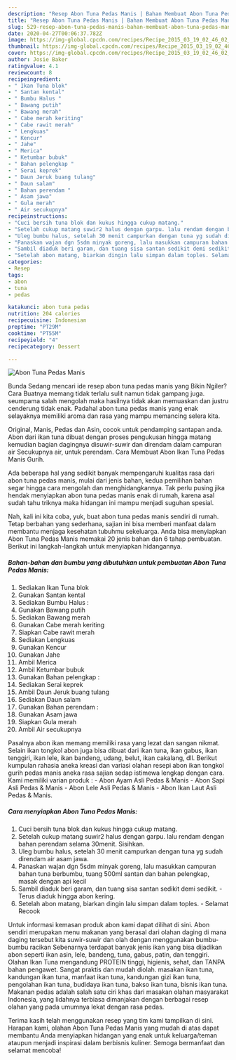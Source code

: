 ```yaml
---
description: "Resep Abon Tuna Pedas Manis | Bahan Membuat Abon Tuna Pedas Manis Yang Menggugah Selera"
title: "Resep Abon Tuna Pedas Manis | Bahan Membuat Abon Tuna Pedas Manis Yang Menggugah Selera"
slug: 529-resep-abon-tuna-pedas-manis-bahan-membuat-abon-tuna-pedas-manis-yang-menggugah-selera
date: 2020-04-27T00:06:37.782Z
image: https://img-global.cpcdn.com/recipes/Recipe_2015_03_19_02_46_02_283_9c7c4e34916dc3f16bd9/751x532cq70/abon-tuna-pedas-manis-foto-resep-utama.jpg
thumbnail: https://img-global.cpcdn.com/recipes/Recipe_2015_03_19_02_46_02_283_9c7c4e34916dc3f16bd9/751x532cq70/abon-tuna-pedas-manis-foto-resep-utama.jpg
cover: https://img-global.cpcdn.com/recipes/Recipe_2015_03_19_02_46_02_283_9c7c4e34916dc3f16bd9/751x532cq70/abon-tuna-pedas-manis-foto-resep-utama.jpg
author: Josie Baker
ratingvalue: 4.1
reviewcount: 8
recipeingredient:
- " Ikan Tuna blok"
- " Santan kental"
- " Bumbu Halus "
- " Bawang putih"
- " Bawang merah"
- " Cabe merah keriting"
- " Cabe rawit merah"
- " Lengkuas"
- " Kencur"
- " Jahe"
- " Merica"
- " Ketumbar bubuk"
- " Bahan pelengkap "
- " Serai keprek"
- " Daun Jeruk buang tulang"
- " Daun salam"
- " Bahan perendam "
- " Asam jawa"
- " Gula merah"
- " Air secukupnya"
recipeinstructions:
- "Cuci bersih tuna blok dan kukus hingga cukup matang."
- "Setelah cukup matang suwir2 halus dengan garpu. lalu rendam dengan bahan perendam selama 30menit. Sisihkan."
- "Uleg bumbu halus, setelah 30 menit campurkan dengan tuna yg sudah direndam air asam jawa."
- "Panaskan wajan dgn 5sdm minyak goreng, lalu masukkan campuran bahan tuna berbumbu, tuang 500ml santan dan bahan pelengkap,  masak dengan api kecil"
- "Sambil diaduk beri garam, dan tuang sisa santan sedikit demi sedikit. Terus diaduk hingga abon kering."
- "Setelah abon matang, biarkan dingin lalu simpan dalam toples. Selamat Recook"
categories:
- Resep
tags:
- abon
- tuna
- pedas

katakunci: abon tuna pedas 
nutrition: 204 calories
recipecuisine: Indonesian
preptime: "PT29M"
cooktime: "PT55M"
recipeyield: "4"
recipecategory: Dessert

---
```



![Abon Tuna Pedas Manis](https://img-global.cpcdn.com/recipes/Recipe_2015_03_19_02_46_02_283_9c7c4e34916dc3f16bd9/751x532cq70/abon-tuna-pedas-manis-foto-resep-utama.jpg)

Bunda Sedang mencari ide resep abon tuna pedas manis yang Bikin Ngiler? Cara Buatnya memang tidak terlalu sulit namun tidak gampang juga. seumpama salah mengolah maka hasilnya tidak akan memuaskan dan justru cenderung tidak enak. Padahal abon tuna pedas manis yang enak selayaknya memiliki aroma dan rasa yang mampu memancing selera kita.

Original, Manis, Pedas dan Asin, cocok untuk pendamping santapan anda. Abon dari ikan tuna dibuat dengan proses pengukusan hingga matang kemudian bagian dagingnya disuwir-suwir dan direndam dalam campuran air Secukupnya air, untuk perendam. Cara Membuat Abon Ikan Tuna Pedas Manis Gurih.

Ada beberapa hal yang sedikit banyak mempengaruhi kualitas rasa dari abon tuna pedas manis, mulai dari jenis bahan, kedua pemilihan bahan segar hingga cara mengolah dan menghidangkannya. Tak perlu pusing jika hendak menyiapkan abon tuna pedas manis enak di rumah, karena asal sudah tahu triknya maka hidangan ini mampu menjadi suguhan spesial.


Nah, kali ini kita coba, yuk, buat abon tuna pedas manis sendiri di rumah. Tetap berbahan yang sederhana, sajian ini bisa memberi manfaat dalam membantu menjaga kesehatan tubuhmu sekeluarga. Anda bisa menyiapkan Abon Tuna Pedas Manis memakai 20 jenis bahan dan 6 tahap pembuatan. Berikut ini langkah-langkah untuk menyiapkan hidangannya.

<!--inarticleads1-->

##### Bahan-bahan dan bumbu yang dibutuhkan untuk pembuatan Abon Tuna Pedas Manis:

1. Sediakan  Ikan Tuna blok
1. Gunakan  Santan kental
1. Sediakan  Bumbu Halus :
1. Gunakan  Bawang putih
1. Sediakan  Bawang merah
1. Gunakan  Cabe merah keriting
1. Siapkan  Cabe rawit merah
1. Sediakan  Lengkuas
1. Gunakan  Kencur
1. Gunakan  Jahe
1. Ambil  Merica
1. Ambil  Ketumbar bubuk
1. Gunakan  Bahan pelengkap :
1. Sediakan  Serai keprek
1. Ambil  Daun Jeruk buang tulang
1. Sediakan  Daun salam
1. Gunakan  Bahan perendam :
1. Gunakan  Asam jawa
1. Siapkan  Gula merah
1. Ambil  Air secukupnya


Pasalnya abon ikan memang memiliki rasa yang lezat dan sangan nikmat. Selain ikan tongkol abon juga bisa dibuat dari ikan tuna, ikan gabus, ikan tenggiri, ikan lele, ikan bandeng, udang, belut, ikan cakalang, dll. Berikut kumpulan rahasia aneka kreasi dan variasi olahan resepi abon ikan tongkol gurih pedas manis aneka rasa sajian sedap istimewa lengkap dengan cara. Kami memiliki varian produk : - Abon Ayam Asli Pedas &amp; Manis - Abon Sapi Asli Pedas &amp; Manis - Abon Lele Asli Pedas &amp; Manis - Abon Ikan Laut Asli Pedas &amp; Manis. 

<!--inarticleads2-->

##### Cara menyiapkan Abon Tuna Pedas Manis:

1. Cuci bersih tuna blok dan kukus hingga cukup matang.
1. Setelah cukup matang suwir2 halus dengan garpu. lalu rendam dengan bahan perendam selama 30menit. Sisihkan.
1. Uleg bumbu halus, setelah 30 menit campurkan dengan tuna yg sudah direndam air asam jawa.
1. Panaskan wajan dgn 5sdm minyak goreng, lalu masukkan campuran bahan tuna berbumbu, tuang 500ml santan dan bahan pelengkap,  masak dengan api kecil
1. Sambil diaduk beri garam, dan tuang sisa santan sedikit demi sedikit. - Terus diaduk hingga abon kering.
1. Setelah abon matang, biarkan dingin lalu simpan dalam toples. - Selamat Recook


Untuk informasi kemasan produk abon kami dapat dilihat di sini. Abon sendiri merupakan menu makanan yang berasal dari olahan daging di mana daging tersebut kita suwir-suwir dan olah dengan menggunakan bumbu-bumbu racikan Sebenarnya terdapat banyak jenis ikan yang bisa dijadikan abon seperti ikan asin, lele, bandeng, tuna, gabus, patin, dan tenggiri. Olahan Ikan Tuna mengandung PROTEIN tinggi, higienis, sehat, dan TANPA bahan pengawet. Sangat praktis dan mudah diolah. masakan ikan tuna, kandungan ikan tuna, manfaat ikan tuna, kandungan gizi ikan tuna, pengolahan ikan tuna, budidaya ikan tuna, bakso ikan tuna, bisnis ikan tuna. Makanan pedas adalah salah satu ciri khas dari masakan olahan masyarakat Indonesia, yang lidahnya terbiasa dimanjakan dengan berbagai resep olahan yang pada umumnya lekat dengan rasa pedas. 

Terima kasih telah menggunakan resep yang tim kami tampilkan di sini. Harapan kami, olahan Abon Tuna Pedas Manis yang mudah di atas dapat membantu Anda menyiapkan hidangan yang enak untuk keluarga/teman ataupun menjadi inspirasi dalam berbisnis kuliner. Semoga bermanfaat dan selamat mencoba!
